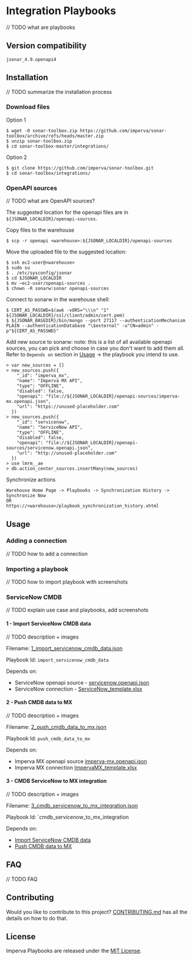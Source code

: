 # Integration Playbooks

// TODO what are playbooks

## Version compatibility

```
jsonar_4.9.openapi4
```

## Installation

// TODO summarize the installation process

### Download files

Option 1
```
$ wget -O sonar-toolbox.zip https://github.com/imperva/sonar-toolbox/archive/refs/heads/master.zip
$ unzip sonar-toolbox.zip
$ cd sonar-toolbox-master/integrations/
```

Option 2
```
$ git clone https://github.com/imperva/sonar-toolbox.git
$ cd sonar-toolbox/integrations/
```

### OpenAPI sources

// TODO what are OpenAPI sources?

The suggested location for the openapi files are in `${JSONAR_LOCALDIR}/openapi-sources`. 

Copy files to the warehouse
```
$ scp -r openapi <warehouse>:${JSONAR_LOCALDIR}/openapi-sources
```

Move the uploaded file to the suggested location:
```
$ ssh ec2-user@<warehouse>
$ sudo su
$ . /etc/sysconfig/jsonar
$ cd $JSONAR_LOCALDIR
$ mv ~ec2-user/openapi-sources .
$ chown -R sonarw:sonar openapi-sources
```

Connect to sonarw in the warehouse shell:
```
$ CERT_AS_PASSWD=$(awk -vORS="\\\n" "1" ${JSONAR_LOCALDIR}/ssl/client/admin/cert.pem)
$ ${JSONAR_BASEDIR}/bin/mongo --port 27117 --authenticationMechanism PLAIN --authenticationDatabase "\$external" -u"CN=admin" -p"${CERT_AS_PASSWD}"
```

Add new source to sonarw:
note: this is a list of all available openapi sources, you can pick and choose in case you don't want to add them all. Refer to `Depends on` section in [Usage](#usage) -> the playbook you intend to use.
```
> var new_sources = []
> new_sources.push({
    "_id": "imperva_mx",
    "name": "Imperva MX API",
    "type": "OFFLINE",
    "disabled": false,
    "openapi": "file://${JSONAR_LOCALDIR}/openapi-sources/imperva-mx.openapi.json",
    "url": "https://unused-placeholder.com"
  })
> new_sources.push({
    "_id": "servicenow",
    "name": "ServiceNow API",
    "type": "OFFLINE",
    "disabled": false,
    "openapi": "file://${JSONAR_LOCALDIR}/openapi-sources/servicenow.openapi.json",
    "url": "http://unused-placeholder.com"
  })
> use lmrm__ae
> db.action_center_sources.insertMany(new_sources)
```

Synchronize actions
```
Warehouse Home Page -> Playbooks -> Synchronization History -> Synchronize Now
OR
https://<warehouse>/playbook_synchronization_history.xhtml
```

## Usage

### Adding a connection

// TODO how to add a connection

### Importing a playbook

// TODO how to import playbook with screenshots

### ServiceNow CMDB

// TODO explain use case and playbooks, add screenshots

#### 1 - Import ServiceNow CMDB data

// TODO description + images

Filename: [1_import_servicenow_cmdb_data.json](ServiceNow_CMDB/1_import_servicenow_cmdb_data.json)

Playbook Id: `import_servicenow_cmdb_data`

Depends on:
- ServiceNow openapi source - [servicenow.openapi.json](openapi/servicenow.openapi.json)
- ServiceNow connection - [ServiceNow_template.xlsx](template/ServiceNow_template.xlsx)

#### 2 - Push CMDB data to MX

// TODO description + images

Filename: [2_push_cmdb_data_to_mx.json](ServiceNow_CMDB/2_push_cmdb_data_to_mx.json)

Playbook Id: `push_cmdb_data_to_mx`

Depends on:
- Imperva MX openapi source [imperva-mx.openapi.json](openapi/imperva-mx.openapi.json)
- Imperva MX connection [ImpervaMX_template.xlsx](#template/ImpervaMX_template.xlsx)

#### 3 - CMDB ServiceNow to MX integration

// TODO description + images

Filename: [3_cmdb_servicenow_to_mx_integration.json](ServiceNow_CMDB/3_cmdb_servicenow_to_mx_integration.json)

Playbook Id: `cmdb_servicenow_to_mx_integration

Depends on:
- [Import ServiceNow CMDB data](#1---import_servicenow_cmdb_data)
- [Push CMDB data to MX](#2---push_cmdb_data_to_mx)

## FAQ

// TODO FAQ

## Contributing

Would you like to contribute to this project? [CONTRIBUTING.md] has all the details on how to do that.

[CONTRIBUTING.md]: CONTRIBUTING.md

## License

Imperva Playbooks are released under the [MIT License](http://www.opensource.org/licenses/MIT).
